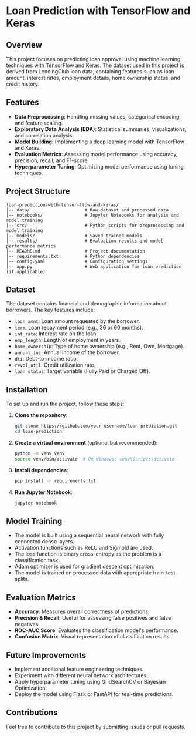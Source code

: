 # Loan Prediction with TensorFlow and Keras

## Overview
This project focuses on predicting loan approval using machine learning techniques with TensorFlow and Keras. The dataset used in this project is derived from LendingClub loan data, containing features such as loan amount, interest rates, employment details, home ownership status, and credit history.

## Features
- **Data Preprocessing**: Handling missing values, categorical encoding, and feature scaling.
- **Exploratory Data Analysis (EDA)**: Statistical summaries, visualizations, and correlation analysis.
- **Model Building**: Implementing a deep learning model with TensorFlow and Keras.
- **Evaluation Metrics**: Assessing model performance using accuracy, precision, recall, and F1-score.
- **Hyperparameter Tuning**: Optimizing model performance using tuning techniques.

## Project Structure
```
loan-prediction-with-tensor-flow-and-keras/
│-- data/                     # Raw dataset and processed data
│-- notebooks/                # Jupyter Notebooks for analysis and model training
│-- src/                      # Python scripts for preprocessing and model training
│-- models/                   # Saved trained models
│-- results/                  # Evaluation results and model performance metrics
│-- README.md                 # Project documentation
│-- requirements.txt          # Python dependencies
│-- config.yaml               # Configuration settings
│-- app.py                    # Web application for loan prediction (if applicable)
```

## Dataset
The dataset contains financial and demographic information about borrowers. The key features include:
- `loan_amnt`: Loan amount requested by the borrower.
- `term`: Loan repayment period (e.g., 36 or 60 months).
- `int_rate`: Interest rate on the loan.
- `emp_length`: Length of employment in years.
- `home_ownership`: Type of home ownership (e.g., Rent, Own, Mortgage).
- `annual_inc`: Annual income of the borrower.
- `dti`: Debt-to-income ratio.
- `revol_util`: Credit utilization rate.
- `loan_status`: Target variable (Fully Paid or Charged Off).

## Installation
To set up and run the project, follow these steps:

1. **Clone the repository**:
   ```sh
   git clone https://github.com/your-username/loan-prediction.git
   cd loan-prediction
   ```

2. **Create a virtual environment** (optional but recommended):
   ```sh
   python -m venv venv
   source venv/bin/activate  # On Windows: venv\Scripts\activate
   ```

3. **Install dependencies**:
   ```sh
   pip install -r requirements.txt
   ```

4. **Run Jupyter Notebook**:
   ```sh
   jupyter notebook
   ```

## Model Training
- The model is built using a sequential neural network with fully connected dense layers.
- Activation functions such as ReLU and Sigmoid are used.
- The loss function is binary cross-entropy as the problem is a classification task.
- Adam optimizer is used for gradient descent optimization.
- The model is trained on processed data with appropriate train-test splits.

## Evaluation Metrics
- **Accuracy**: Measures overall correctness of predictions.
- **Precision & Recall**: Useful for assessing false positives and false negatives.
- **ROC-AUC Score**: Evaluates the classification model's performance.
- **Confusion Matrix**: Visual representation of classification results.

## Future Improvements
- Implement additional feature engineering techniques.
- Experiment with different neural network architectures.
- Apply hyperparameter tuning using GridSearchCV or Bayesian Optimization.
- Deploy the model using Flask or FastAPI for real-time predictions.

## Contributions
Feel free to contribute to this project by submitting issues or pull requests.
